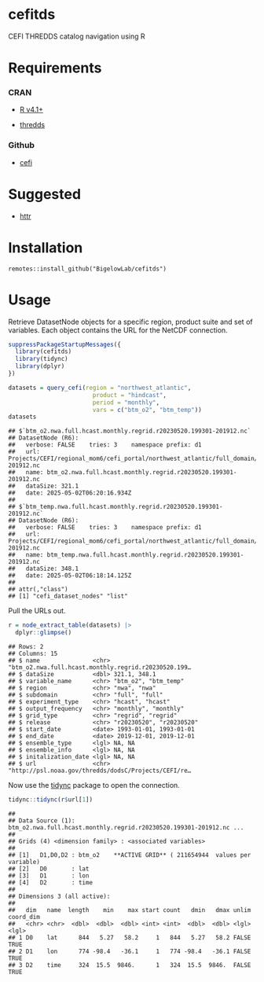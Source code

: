 cefitds
================

CEFI THREDDS catalog navigation using R

# Requirements

### CRAN

- [R v4.1+](https://www.r-project.org/)

- [thredds](https://CRAN.R-project.org/package=thredds)

### Github

- [cefi](https://github.com/BigelowLab/cefi)

# Suggested

- [httr](https://CRAN.R-project.org/package=httr)

# Installation

    remotes::install_github("BigelowLab/cefitds")

# Usage

Retrieve DatasetNode objects for a specific region, product suite and
set of variables. Each object contains the URL for the NetCDF
connection.

``` r
suppressPackageStartupMessages({
  library(cefitds)
  library(tidync)
  library(dplyr)
})

datasets = query_cefi(region = "northwest_atlantic",
                        product = "hindcast",
                        period = "monthly",
                        vars = c("btm_o2", "btm_temp"))
datasets
```

    ## $`btm_o2.nwa.full.hcast.monthly.regrid.r20230520.199301-201912.nc`
    ## DatasetNode (R6): 
    ##   verbose: FALSE    tries: 3    namespace prefix: d1
    ##   url: Projects/CEFI/regional_mom6/cefi_portal/northwest_atlantic/full_domain/hindcast/monthly/regrid/latest/btm_o2.nwa.full.hcast.monthly.regrid.r20230520.199301-201912.nc
    ##   name: btm_o2.nwa.full.hcast.monthly.regrid.r20230520.199301-201912.nc
    ##   dataSize: 321.1
    ##   date: 2025-05-02T06:20:16.934Z
    ## 
    ## $`btm_temp.nwa.full.hcast.monthly.regrid.r20230520.199301-201912.nc`
    ## DatasetNode (R6): 
    ##   verbose: FALSE    tries: 3    namespace prefix: d1
    ##   url: Projects/CEFI/regional_mom6/cefi_portal/northwest_atlantic/full_domain/hindcast/monthly/regrid/latest/btm_temp.nwa.full.hcast.monthly.regrid.r20230520.199301-201912.nc
    ##   name: btm_temp.nwa.full.hcast.monthly.regrid.r20230520.199301-201912.nc
    ##   dataSize: 348.1
    ##   date: 2025-05-02T06:18:14.125Z
    ## 
    ## attr(,"class")
    ## [1] "cefi_dataset_nodes" "list"

Pull the URLs out.

``` r
r = node_extract_table(datasets) |>
  dplyr::glimpse()
```

    ## Rows: 2
    ## Columns: 15
    ## $ name               <chr> "btm_o2.nwa.full.hcast.monthly.regrid.r20230520.199…
    ## $ dataSize           <dbl> 321.1, 348.1
    ## $ variable_name      <chr> "btm_o2", "btm_temp"
    ## $ region             <chr> "nwa", "nwa"
    ## $ subdomain          <chr> "full", "full"
    ## $ experiment_type    <chr> "hcast", "hcast"
    ## $ output_frequency   <chr> "monthly", "monthly"
    ## $ grid_type          <chr> "regrid", "regrid"
    ## $ release            <chr> "r20230520", "r20230520"
    ## $ start_date         <date> 1993-01-01, 1993-01-01
    ## $ end_date           <date> 2019-12-01, 2019-12-01
    ## $ ensemble_type      <lgl> NA, NA
    ## $ ensemble_info      <lgl> NA, NA
    ## $ initalization_date <lgl> NA, NA
    ## $ url                <chr> "http://psl.noaa.gov/thredds/dodsC/Projects/CEFI/re…

Now use the [tidync](https://CRAN.R-project.org/package=tidync) package
to open the connection.

``` r
tidync::tidync(r$url[1])
```

    ## 
    ## Data Source (1): btm_o2.nwa.full.hcast.monthly.regrid.r20230520.199301-201912.nc ...
    ## 
    ## Grids (4) <dimension family> : <associated variables> 
    ## 
    ## [1]   D1,D0,D2 : btm_o2    **ACTIVE GRID** ( 211654944  values per variable)
    ## [2]   D0       : lat
    ## [3]   D1       : lon
    ## [4]   D2       : time
    ## 
    ## Dimensions 3 (all active): 
    ##   
    ##   dim   name  length    min    max start count   dmin   dmax unlim coord_dim 
    ##   <chr> <chr>  <dbl>  <dbl>  <dbl> <int> <int>  <dbl>  <dbl> <lgl> <lgl>     
    ## 1 D0    lat      844   5.27   58.2     1   844   5.27   58.2 FALSE TRUE      
    ## 2 D1    lon      774 -98.4   -36.1     1   774 -98.4   -36.1 FALSE TRUE      
    ## 3 D2    time     324  15.5  9846.      1   324  15.5  9846.  FALSE TRUE
